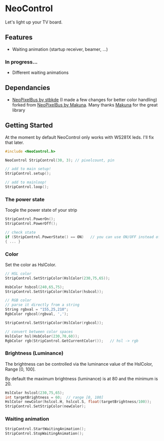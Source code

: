 # NeoControl

Let's light up your TV board.

## Features
+ Waiting animation (startup receiver, beamer, ...)

### In progress...
+ Different waiting animations

## Dependancies
+ [NeoPixelBus by stbkde](https://github.com/stbkde/NeoPixelBus) (I made a few changes for better color handling) forked from [NeoPixelBus by Makuna](https://github.com/Makuna/NeoPixelBus). Many thanks [Makuna](https://github.com/Makuna) for the great library
  
## Getting Started
At the moment by default NeoControl only works with WS281X leds. I'll fix that later.

```c++
#include <NeoControl.h>

NeoControl StripControl(30, 3); // pixelcount, pin

// add to main setup!
StripControl.setup();

// add to mainloop!
StripControl.loop();
```
### The power state
Toogle the power state of your strip
```c++
StripControl.PowerOn();
StripControl.PowerOff();

// check state    
if (StripControl.PowerState() == ON)   // you can use ON/OFF instead of true/false
{ ... }
```
### Color
Set the color as HslColor.
```c++
// HSL color
StripControl.SetStripColor(HslColor(230,75,65));

HsbColor hsbcol(240,65,75);
StripControl.SetStripColor(HslColor(hsbcol));

// RGB color
// parse it directly from a string
String rgbval = "155,25,210";
RgbColor rgbcol(rgbval, ',');

StripControl.SetStripColor(HslColor(rgbcol));

// convert between color spaces
HslColor hsl(HsbColor(230,70,60));
RgbColor rgb(StripControl.GetCurrentColor());   // hsl -> rgb
```
### Brightness (Luminance)

The brightness can be controlled via the luminance value of the HslColor, Range [0, 100]. 

By default the maximum brightness (luminance) is at 80 and the minimum is 20.
```c++
HslColor hslcol(230,75,65);
int targetBrightness = 60;  // range [0, 100]
HslColor newColor(hslcol.H, hslcol.S, float(targetBrightness/100));
StripControl.SetStripColor(newColor);
```
### Waiting animation
```c++
StripControl.StartWaitingAnimation();
StripControl.StopWaitingAnimation();
```
